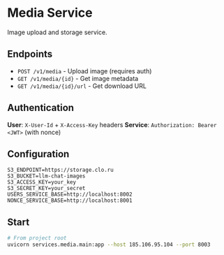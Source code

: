 # Media Service

Image upload and storage service.

## Endpoints

- `POST /v1/media` - Upload image (requires auth)
- `GET /v1/media/{id}` - Get image metadata
- `GET /v1/media/{id}/url` - Get download URL

## Authentication

**User**: `X-User-Id` + `X-Access-Key` headers
**Service**: `Authorization: Bearer <JWT>` (with nonce)

## Configuration

```env
S3_ENDPOINT=https://storage.clo.ru
S3_BUCKET=llm-chat-images
S3_ACCESS_KEY=your_key
S3_SECRET_KEY=your_secret
USERS_SERVICE_BASE=http://localhost:8002
NONCE_SERVICE_BASE=http://localhost:8001
```

## Start

```bash
# From project root
uvicorn services.media.main:app --host 185.106.95.104 --port 8003
```
